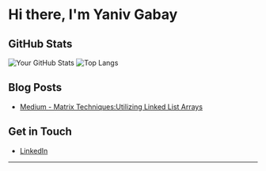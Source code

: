 
# Hi there, I'm Yaniv Gabay 

## GitHub Stats

![Your GitHub Stats](https://github-readme-stats.vercel.app/api?username=yourusername&show_icons=true&theme=dracula)
![Top Langs](https://github-readme-stats.vercel.app/api/top-langs/?username=yourusername&layout=compact&theme=dracula)

## Blog Posts

- [Medium - Matrix Techniques:Utilizing Linked List Arrays](https://medium.com/@yaniv242/optimizing-matrix-operations-in-c-arrays-of-linked-lists-a2f5aebd394f)
  
## Get in Touch

- [LinkedIn](www.linkedin.com/in/yaniv-gabayy)
  
---

